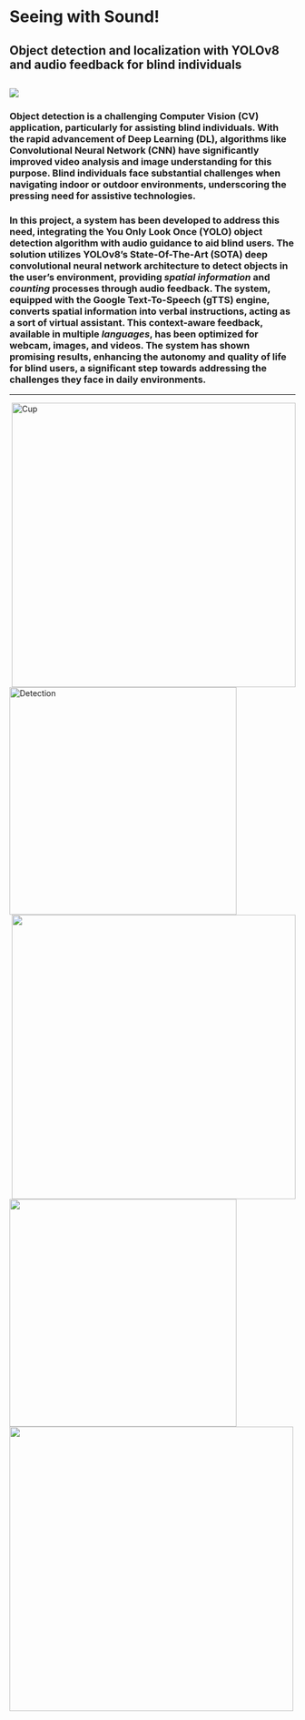 # Seeing with Sound!
## Object detection and localization with YOLOv8  and audio feedback for blind individuals
<a href='https://scholar.google.com/citations?user=ppLQZf0AAAAJ&hl=it&authuser=3'><img src='https://img.shields.io/badge/Paper-Page-green'></a>
---
### Object detection is a challenging Computer Vision (CV) application, particularly for assisting blind individuals. With the rapid advancement of Deep Learning (DL), algorithms like Convolutional Neural Network (CNN) have significantly improved video analysis and image understanding for this purpose. Blind individuals face substantial challenges when navigating indoor or outdoor environments, underscoring the pressing need for assistive technologies.
### In this project, a system has been developed to address this need, integrating the You Only Look Once (YOLO) object detection algorithm with audio guidance to aid blind users. The solution utilizes YOLOv8’s State-Of-The-Art (SOTA) deep convolutional neural network architecture to detect objects in the user’s environment, providing _spatial information_ and _counting_ processes through audio feedback. The system, equipped with the Google Text-To-Speech (gTTS) engine, converts spatial information into verbal instructions, acting as a sort of virtual assistant. This context-aware feedback, available in multiple *languages*, has been optimized for webcam, images, and videos. The system has shown promising results, enhancing the autonomy and quality of life for blind users, a significant step towards addressing the challenges they face in daily environments.
 ---


<img src="https://github.com/user-attachments/assets/4373f5da-bdf8-469e-a76d-db2447aebe69" width='500' alt="Cup" align='right'>
‎‎<img src='https://github.com/user-attachments/assets/a6556555-cfe3-46b1-aaad-4d2bb5e94a23' width ='400' alt="Detection">
<img src='https://github.com/user-attachments/assets/7b980ee2-149b-4b67-89ee-7b6856dc6fcb' width = '500' align= "right">
<img src='https://github.com/user-attachments/assets/23bf9841-fc0b-4019-8794-28e1e03aad30' width = '400' align="left">
<img src='https://github.com/user-attachments/assets/36fe38e8-77ba-47b0-ad8e-efbbb355a838' width = '500'>

